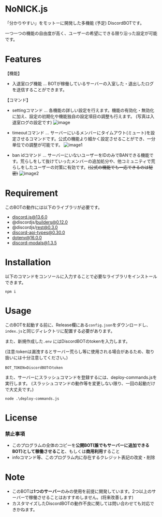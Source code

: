 
# NoNICK.js
「分かりやすい」をモットーに開発した多機能 (予定) DiscordBOTです。

一つ一つの機能の自由度が高く、ユーザーの希望にできる限り沿った設定が可能です。

# Features
【機能】
* 入退室ログ機能 ... BOTが稼働しているサーバーの入室した・退出したログを送信することができます。

【コマンド】
* settingコマンド ... 各機能の詳しい設定を行えます。機能の有効化・無効化に加え、設定の初期化や機能独自の設定項目の調整も行えます。 (写真は入退室ログの設定です)
![image](https://cdn.discordapp.com/attachments/958791423161954445/964864179276230706/unknown.png)

* timeoutコマンド ... サーバーにいるメンバーにタイムアウト(ミュート)を設定させるコマンドです。公式の機能より細かく設定させることができ、一分単位での調整が可能です。
![image1](https://cdn.discordapp.com/attachments/958791423161954445/968512244176547880/unknown.png)

* ban idコマンド ... サーバーにいないユーザーをIDのみでBANできる機能です。荒らしをして抜けていったメンバーの追加処分や、他コミュニティで荒らしをしたユーザーの対策に有効です。~~(公式の機能でも一応できるのは秘密)~~
![image2](https://cdn.discordapp.com/attachments/958791423161954445/968512519935230002/unknown.png)


# Requirement
このBOTの動作には以下のライブラリが必要です。

* discord.js@13.6.0
* @discordjs/builders@0.12.0
* @discordjs/rest@0.3.0
* discord-api-types@0.30.0
* dotenv@16.0.0
* discord-modals@1.3.5

# Installation
以下のコマンドをコンソールに入力することで必要なライブラリをインストールできます。
```npm
npm i
```

# Usage
このBOTを起動する前に、Release欄にある`config.json`をダウンロードし、`index.js`と同じディレクトリに配置する必要があります。 

また、新規作成した`.env` にはDiscordBOTのtokenを入力します。

(注意:tokenは漏洩するとサーバー荒らし等に使用される場合があるため、取り扱いには十分注意してください。)
```
BOT_TOKEN=DiscordBOTのtoken
```

また、サーバーにスラッシュコマンドを登録するには、deploy-commands.jsを実行します。
(スラッシュコマンドの動作等を変更しない限り、一回の起動だけで大丈夫です。)
```
node .\deploy-commands.js
```

# License
### 禁止事項
* このプログラムの全体のコピーを**公開BOT(誰でもサーバーに追加できるBOT)として稼働させること**、もしくは**商用利用**すること
* infoコマンド等、このプログラム内に存在するクレジット表記の改変・削除

# Note
* このBOTは**1つのサーバー**のみの使用を前提に開発しています。2つ以上のサーバーで稼働させることはおすすめしません。(将来改善します)
* カスタマイズしたDiscordBOTの動作不良に関しては問い合わせても対応できかねます。